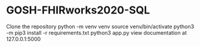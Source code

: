 # GOSH-FHIRworks2020-SQL

Clone the repository
python -m venv venv
source venv/bin/activate
python3 -m pip3 install -r requirements.txt
python3 app.py 
view documentation at 127.0.0.1:5000
